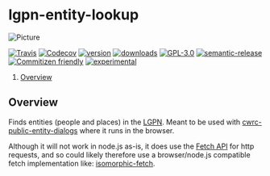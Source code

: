 # lgpn-entity-lookup

![Picture](http://cwrc.ca/logos/CWRC_logos_2016_versions/CWRCLogo-Horz-FullColour.png)

[![Travis](https://img.shields.io/travis/cwrc/lgpn-entity-lookup.svg)](https://travis-ci.org/cwrc/lgpn-entity-lookup)
[![Codecov](https://img.shields.io/codecov/c/github/cwrc/lgpn-entity-lookup.svg)](https://codecov.io/gh/cwrc/lgpn-entity-lookup)
[![version](https://img.shields.io/npm/v/lgpn-entity-lookup.svg)](http://npm.im/lgpn-entity-lookup)
[![downloads](https://img.shields.io/npm/dm/lgpn-entity-lookup.svg)](http://npm-stat.com/charts.html?package=lgpn-entity-lookup&from=2015-08-01)
[![GPL-3.0](https://img.shields.io/npm/l/lgpn-entity-lookup.svg)](http://opensource.org/licenses/GPL-3.0)
[![semantic-release](https://img.shields.io/badge/%20%20%F0%9F%93%A6%F0%9F%9A%80-semantic--release-e10079.svg)](https://github.com/semantic-release/semantic-release)
[![Commitizen friendly](https://img.shields.io/badge/commitizen-friendly-brightgreen.svg)](http://commitizen.github.io/cz-cli/)
[![experimental](http://badges.github.io/stability-badges/dist/experimental.svg)](http://github.com/badges/stability-badges)

1. [Overview](#overview)

## Overview

Finds entities (people and places) in the [LGPN](http://www.lgpn.ox.ac.uk/).  Meant to be used with [cwrc-public-entity-dialogs](https://github.com/cwrc-public-entity-dialogs) where it runs in the browser.

Although it will not work in node.js as-is, it does use the [Fetch API](https://developer.mozilla.org/en-US/docs/Web/API/Fetch_API) for http requests, and so could likely therefore use a browser/node.js compatible fetch implementation like: [isomorphic-fetch](https://www.npmjs.com/package/isomorphic-fetch).
